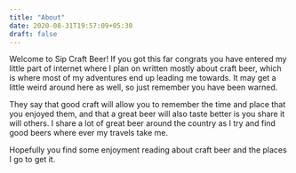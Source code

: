 ```yaml
---
title: "About"
date: 2020-08-31T19:57:09+05:30
draft: false
---
```


Welcome to Sip Craft Beer! If you got this far congrats you have entered my little part of internet
where I plan on written mostly about craft beer, which is where most of my adventures end up leading me towards.
It may get a little weird around here as well, so just remember you have been warned.  

They say that good craft will allow you to remember the time and place that you enjoyed them, and that a great beer will also taste better is you share it will others. I share a lot of great beer around the country as I try and find good beers where ever my travels take me. 

Hopefully you find some enjoyment reading about craft beer and the places I go to get it. 
